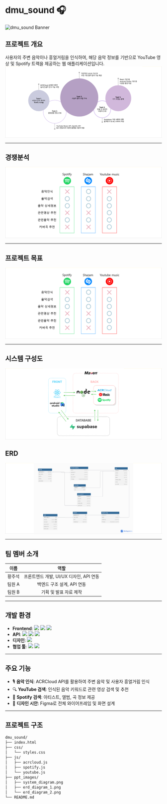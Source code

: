 # dmu_sound 🎧

![dmu_sound Banner](https://capsule-render.vercel.app/api?type=waving&color=0:89CFF0,100:FFB6C1&height=300&section=header&text=dmu_sound&fontSize=70&fontColor=FFFFFF)

## 프로젝트 개요

사용자의 주변 음악이나 흥얼거림을 인식하여, 해당 음악 정보를 기반으로 YouTube 영상 및 Spotify 트랙을 제공하는 웹 애플리케이션입니다.
![프로젝트 개요](./images/1.png)

---

## 경쟁분석
![경쟁분석](./images/2.png)

---

## 프로젝트 목표
![프로젝트 목표](./images/2.png)

---

## 시스템 구성도
![시스템 구성도](./images/5.png)

## ERD
![ERD 다이어그램](./images/6.png)

---

## 팀 멤버 소개

| **이름** | **역할** |
|:--------:|:--------:|
| 황주석 | 프론트엔드 개발, UI/UX 디자인, API 연동 |
| 팀원 A | 백엔드 구조 설계, API 연동 |
| 팀원 B | 기획 및 발표 자료 제작 |

---

## 개발 환경

- **Frontend**: <img src="https://img.shields.io/badge/HTML-E34F26?style=flat&logo=html5&logoColor=white"/> <img src="https://img.shields.io/badge/CSS-1572B6?style=flat&logo=css3&logoColor=white"/> <img src="https://img.shields.io/badge/JavaScript-F7DF1E?style=flat&logo=javascript&logoColor=black"/>
- **API**: <img src="https://img.shields.io/badge/ACRCloud-000000?style=flat&logo=&logoColor=white"/> <img src="https://img.shields.io/badge/YouTube-FF0000?style=flat&logo=youtube&logoColor=white"/> <img src="https://img.shields.io/badge/Spotify-1DB954?style=flat&logo=spotify&logoColor=white"/>
- **디자인**: <img src="https://img.shields.io/badge/Figma-F24E1E?style=flat&logo=figma&logoColor=white"/>
- **협업 툴**: <img src="https://img.shields.io/badge/GitHub-181717?style=flat&logo=github&logoColor=white"/> <img src="https://img.shields.io/badge/Notion-000000?style=flat&logo=notion&logoColor=white"/>

---

## 주요 기능

- 🎙️ **음악 인식**: ACRCloud API를 활용하여 주변 음악 및 사용자 흥얼거림 인식
- 🔍 **YouTube 검색**: 인식된 음악 키워드로 관련 영상 검색 및 추천
- 🎵 **Spotify 검색**: 아티스트, 앨범, 곡 정보 제공
- 📄 **디자인 시안**: Figma로 전체 와이어프레임 및 화면 설계

---

## 프로젝트 구조

```plaintext
dmu_sound/
├── index.html
├── css/
│   └── styles.css
├── js/
│   ├── acrcloud.js
│   ├── spotify.js
│   └── youtube.js
├── ppt_images/
│   ├── system_diagram.png
│   ├── erd_diagram_1.png
│   └── erd_diagram_2.png
└── README.md
